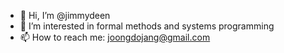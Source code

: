 - 👋 Hi, I’m @jimmydeen
- 👀 I’m interested in formal methods and systems programming
- 📫 How to reach me: joongdojang@gmail.com

<!---
jimmydeen/jimmydeen is a ✨ special ✨ repository because its `README.md` (this file) appears on your GitHub profile.
You can click the Preview link to take a look at your changes.
--->
